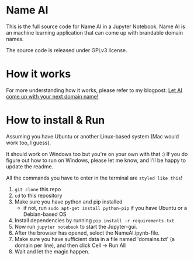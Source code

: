 Name AI
=======

This is the full source code for Name AI in a Jupyter Notebook. Name AI is an machine learning application that can come up with brandable domain names.

The source code is released under GPLv3 license.

How it works
============

For more understanding how it works, please refer to my blogpost: [Let AI come up with your next domain name!](https://codebuffet.co/2017/03/31/let-ai-come-up-with-your-next-domain-name/)

How to install & Run
====================

Assuming you have Ubuntu or another Linux-based system (Mac would work too, I guess).

It should work on Windows too but you're on your own with that :) If you do figure out how to run on Windows, please let me know, and I'll be happy to update the readme.

All the commands you have to enter in the terminal are `styled like this`!

1.	`git clone` this repo
2.	`cd` to this repository
3.	Make sure you have python and pip installed
	-	if not, run `sudo apt-get install python-pip` if you have Ubuntu or a Debian-based OS
4.	Install dependencies by running `pip install -r requirements.txt`
5.	Now run `jupyter notebook` to start the Jupyter-gui.
6.	After the browser has opened, select the NameAI.ipynb-file.
7.	Make sure you have sufficient data in a file named 'domains.txt' (a domain per line), and then click Cell -> Run All
8.	Wait and let the magic happen.
